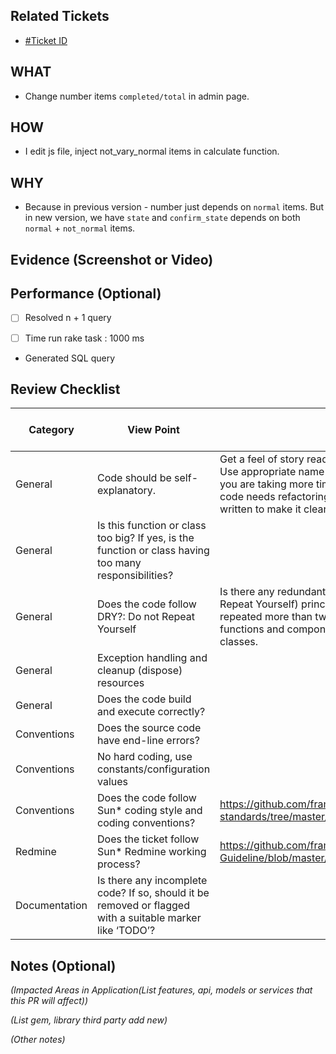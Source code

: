 ## Related Tickets

- [#Ticket ID](https://edu-redmine.sun-asterisk.vn/issues/???)

## WHAT

- Change number items `completed/total` in admin page.

## HOW

- I edit js file, inject not_vary_normal items in calculate function.

## WHY

- Because in previous version - number just depends on `normal` items. But in new version, we have `state` and `confirm_state` depends on both `normal` + `not_normal` items.

## Evidence (Screenshot or Video)

## Performance (Optional)

- [ ] Resolved n + 1 query

- [ ] Time run rake task : 1000 ms

- Generated SQL query

## Review Checklist

| Category      | View Point                                                   | Description                                                  | Expected Reviewer Answer | Reviewer1 (name)   | Reviewer2 (name)   |
| ------------- | ------------------------------------------------------------ | ------------------------------------------------------------ | ------------------------ | ------------------ | ------------------ |
| General       | Code should be self-explanatory.                             | Get a feel of story reading, while going through the code. Use appropriate name for variables, functions and classes. If you are taking more time to understand the code, then either code needs refactoring or at least comments have to be written to make it clear. | YES                      | <li>- [ ] yes</li> | <li>- [ ] yes</li> |
| General       | Is this function or class too big? If yes, is the function or class having too many responsibilities? |                                                              | NO                       | <li>- [ ] no</li>  | <li>- [ ] no</li>  |
| General       | Does the code follow DRY?: Do not Repeat Yourself            | Is there any redundant or duplicate code? DRY (Do not Repeat Yourself) principle: The same code should not be repeated more than twice. Consider reusable services, functions and components. Consider generic functions and classes. | YES                      | <li>- [ ] yes</li> | <li>- [ ] yes</li> |
| General       | Exception handling and cleanup (dispose) resources           |                                                              | YES                      | <li>- [ ] yes</li> | <li>- [ ] yes</li> |
| General       | Does the code build and execute correctly?                   |                                                              | YES                      | <li>- [ ] yes</li> | <li>- [ ] yes</li> |
| Conventions   | Does the source code have end-line errors?                   |                                                              | NO                       | <li>- [ ] no</li>  | <li>- [ ] no</li>  |
| Conventions   | No hard coding, use constants/configuration values           |                                                              | YES                      | <li>- [ ] yes</li> | <li>- [ ] yes</li> |
| Conventions   | Does the code follow Sun* coding style and coding conventions? | https://github.com/framgia/coding-standards/tree/master/eng/android | YES                      | <li>- [ ] yes</li> | <li>- [ ] yes</li> |
| Redmine       | Does the ticket follow Sun* Redmine working process?         | https://github.com/framgia/Training-Guideline/blob/master/WorkingProcess/redmine/redmine.md | YES                      | <li>- [ ] yes</li> | <li>- [ ] yes</li> |
| Documentation | Is there any incomplete code? If so, should it be removed or flagged with a suitable marker like ‘TODO’? |                                                              | YES                      | <li>- [ ] yes</li> | <li>- [ ] yes</li> |

## Notes (Optional)

*(Impacted Areas in Application(List features, api, models or services that this PR will affect))*

*(List gem, library third party add new)*

*(Other notes)*
